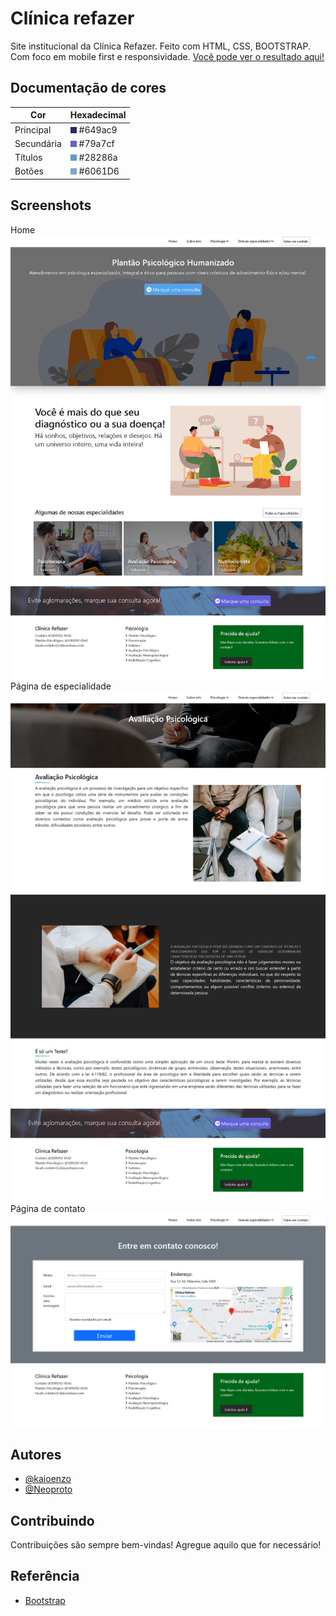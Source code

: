 
# Clínica refazer

Site institucional da Clínica Refazer. Feito com HTML, CSS, BOOTSTRAP. Com foco em mobile first e responsividade.
[Você pode ver o resultado aqui!](https://kaioenzo.github.io/clinica-refazer/)

## Documentação de cores

| Cor               | Hexadecimal                                                |
| ----------------- | ---------------------------------------------------------------- |
| Principal     | ![#649ac9](https://raw.githubusercontent.com/kaioenzo/clinica-refazer/b282edf3ea76fe512a993623af2a3b89cd89ccf1/img/28286a.png) #649ac9 |
| Secundária      | ![#79a7cf](https://raw.githubusercontent.com/kaioenzo/clinica-refazer/b282edf3ea76fe512a993623af2a3b89cd89ccf1/img/6061D6.png) #79a7cf |
| Títulos       | ![#28286a](https://raw.githubusercontent.com/kaioenzo/clinica-refazer/b282edf3ea76fe512a993623af2a3b89cd89ccf1/img/649ac9.png) #28286a |
| Botões      | ![#6061D6](https://raw.githubusercontent.com/kaioenzo/clinica-refazer/b282edf3ea76fe512a993623af2a3b89cd89ccf1/img/79a7cf.png) #6061D6 |


## Screenshots

Home
![Home](https://github.com/kaioenzo/clinica-refazer/blob/main/img/home.png?raw=true)
Página de especialidade
![Especialidade](https://github.com/kaioenzo/clinica-refazer/blob/main/img/especialidade.png?raw=true)
Página de contato
![Contato](https://github.com/kaioenzo/clinica-refazer/blob/main/img/contato.png?raw=true)



## Autores

- [@kaioenzo](https://www.github.com/kaioenzo)
- [@Neoproto](https://www.github.com/Neoprot)


## Contribuindo

Contribuições são sempre bem-vindas!
Agregue aquilo que for necessário!



## Referência

 - [Bootstrap](https://getbootstrap.com/docs/5.0/getting-started/introduction/)
 
